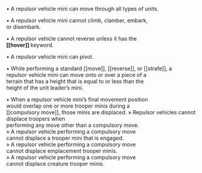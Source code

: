• A repulsor vehicle mini can move through all types of units.

• A repulsor vehicle mini cannot climb, clamber, embark,  
or disembark.  

• A repulsor vehicle cannot reverse unless it has the  
**[[hover]]** keyword.  

• A repulsor vehicle mini can pivot.  

• While performing a standard [[move]], [[reverse]], or [[strafe]], a  
repulsor vehicle mini can move onto or over a piece of a  
terrain that has a height that is equal to or less than the  
height of the unit leader’s mini.  

• When a repulsor vehicle mini’s final movement position  
would overlap one or more trooper minis during a  
[[compulsory move]], those minis are displaced.
» Repulsor vehicles cannot displace troopers when  
performing any move other than a compulsory move.  
» A repulsor vehicle performing a compulsory move  
cannot displace a trooper mini that is engaged.  
» A repulsor vehicle performing a compulsory move  
cannot displace emplacement trooper minis.  
» A repulsor vehicle performing a compulsory move  
cannot displace creature trooper minis.